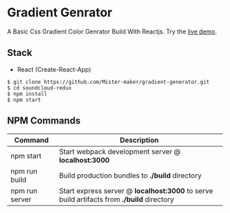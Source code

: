 # Gradient Genrator

A Basic Css Gradient Color Genrator Build With Reactjs. Try the [live demo](https://gradient-genrator.netlify.com).

## Stack

- React (Create-React-App)

```shell
$ git clone https://github.com/Mister-maker/gradient-generator.git
$ cd soundcloud-redux
$ npm install
$ npm start
```

## NPM Commands

| Command        | Description                                                                                   |
| -------------- | --------------------------------------------------------------------------------------------- |
| npm start      | Start webpack development server @ **localhost:3000**                                         |
| npm run build  | Build production bundles to **./build** directory                                             |
| npm run server | Start express server @ **localhost:3000** to serve build artifacts from **./build** directory |
